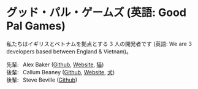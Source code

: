 # グッド・パル・ゲームズ (英語: Good Pal Games) 

私たちはイギリスとベトナムを拠点とする 3 人の開発者です (英語: We are 3 developers based between England & Vietnam)。  

先輩:&ensp;&nbsp;Alex Baker ([Github](https://github.com/alexobviously), [Website](https://sandeducator.dev), [猫](https://avatars.githubusercontent.com/u/2500696?v=4))  
後輩:&ensp;&nbsp;Callum Beaney ([Github](https://github.com/CallumBeaney), [Website](https://callumbeaney.github.io), [犬](https://github.com/CallumBeaney/CallumBeaney/blob/main/xiaogou.jpeg?raw=true))  
後輩:&ensp;&nbsp;Steve Beville ([Github](https://github.com/TheBeville))  
